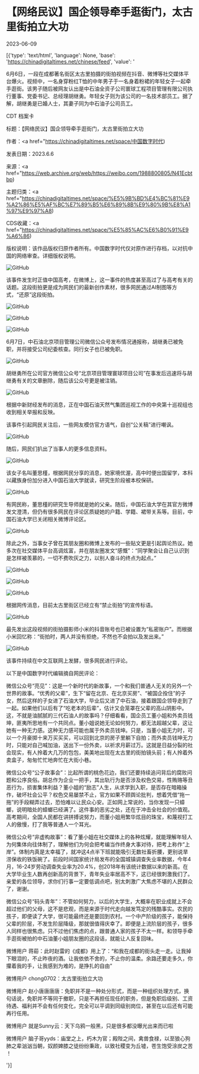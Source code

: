 # 【网络民议】国企领导牵手逛街门，太古里街拍立大功

2023-06-09

[{'type': 'text/html', 'language': None, 'base': 'https://chinadigitaltimes.net/chinese/feed', 'value': '

6月6日，一段在成都著名街区太古里拍摄的街拍视频在抖音、微博等社交媒体平台爆火。视频中，一名身穿粉红T恤的中年男子于一名身着粉裙的年轻女子一起牵手逛街。该男子随后被网友认出是中石油全资子公司寰球工程项目管理有限公司执行董事、党委书记、总经理胡继勇。年轻女子则为该公司的一名技术部员工。据了解，胡继勇是已婚人士，其妻子同为中石油子公司员工。



CDT 档案卡

标题：【网络民议】国企领导牵手逛街门，太古里街拍立大功

作者：<a href="https://chinadigitaltimes.net/space/中国数字时代)

发表日期：2023.6.6

来源：<a href="https://web.archive.org/web/https://weibo.com/1988800805/N41Ecbtbp)

主题归类：<a href="https://chinadigitaltimes.net/space/%E5%9B%BD%E4%BC%81%E9%A2%86%E5%AF%BC%E7%89%B5%E6%89%8B%E9%80%9B%E8%A1%97%E9%97%A8)

CDS收藏：<a href="https://chinadigitaltimes.net/space/%E5%85%AC%E6%B0%91%E9%A6%86)

版权说明：该作品版权归原作者所有。中国数字时代仅对原作进行存档，以对抗中国的网络审查。详细版权说明。





![GitHub](https://chinadigitaltimes.net/chinese/files/2023/06/image-1686315604216.png)

该事件发生时正值中国高考，在微博上，这一事件的热度甚至高过了与高考有关的话题。这段街拍更是成为网民们的最新创作素材，很多网民通过AI制图等方式，“还原”这段街拍。

![GitHub](https://chinadigitaltimes.net/chinese/files/2023/06/FyGHpOpaEAEWZ_Q.jpeg)

![GitHub](https://chinadigitaltimes.net/chinese/files/2023/06/FyFwLUFakAAx8ye.jpeg)

![GitHub](https://chinadigitaltimes.net/chinese/files/2023/06/截屏2023-06-09-上午10.04.28.png)

6月7日，中石油北京项目管理公司微信公众号发布情况通报称，胡继勇已被免职，并将接受公司纪委核查。同行女子也已被免职。

![GitHub](https://chinadigitaltimes.net/chinese/files/2023/06/post-696920-64806557b0f59-1.png)

胡继勇所在公司官方微信公众号“北京项目管理寰球项目公司”在事发后迅速将与胡继勇有关的文章删除，随后该公众号更是被注销。

![GitHub](https://chinadigitaltimes.net/chinese/files/2023/06/post-696920-64806557c1d4b.jpeg)

根据中新财经发布的消息，正在中国石油天然气集团巡视工作的中央第十巡视组也收到相关举报和反映。

该事件引起网民关注后，一些网友模仿官方语气，自创“公关稿”进行嘲讽。

![GitHub](https://chinadigitaltimes.net/chinese/files/2023/06/Fx_z8h3acAAIVP3.jpeg)

随后，网民们扒出了当事人的更多信息资料。

![GitHub](https://chinadigitaltimes.net/chinese/files/2023/06/image-1686315691682-1.png)

该女子名叫董思槿，根据网民分享的消息，她家境优渥，高中时便出国留学，本科以藏族身份加分进入中国石油大学就读，研究生阶段被本校保研。

![GitHub](https://chinadigitaltimes.net/chinese/files/2023/06/IMG_3314.jpg)

有网民称，董思槿的研究生导师就是她的父亲。随后，中国石油大学在其官方微博发文澄清，但仍有很多网民在评论区质疑她的户籍、学籍、裙带关系等。目前，中国石油大学已关闭相关微博评论区。

![GitHub](https://chinadigitaltimes.net/chinese/files/2023/06/截屏2023-06-09-上午10.15.10.png)

除此之外，当事女子曾在其朋友圈和微博上发布的一些贴文更是引起舆论热议。她多次在社交媒体平台高调炫富，并在朋友圈发文“感慨”：“同学聚会让自己认识到是怎样被羡慕的，一切不费吹灰之力，以别人奋斗的终点为起点。”

![GitHub](https://chinadigitaltimes.net/chinese/files/2023/06/bc922383gy1her93qknovj20p30ex77g.jpg)

![GitHub](https://chinadigitaltimes.net/chinese/files/2023/06/bc922383gy1her93q8pl0j20u00tz0xz.jpg)

![GitHub](https://chinadigitaltimes.net/chinese/files/2023/06/post-696950-6481b0b32d6c5-1.png)

根据网传消息，目前太古里街区已经立有“禁止街拍”的宣传标语。

![GitHub](https://chinadigitaltimes.net/chinese/files/2023/06/IMG_3312.jpg)

最先发出这段视频的街拍摄影师小米的抖音账号也已被设置为“私密账户”。而根据小米回忆称：“街拍时，两人并没有拒绝，不然也不会拍以及发出来。”

![GitHub](https://chinadigitaltimes.net/chinese/files/2023/06/IMG_19A19564EA64-1.jpeg)

该事件持续在中文互联网上发酵，很多网民进行评论。

以下是中国数字时代编辑摘自网民评论：



微信公众号“亮见”：这是一个新时代的新故事，一个和我们普通人无关的另外一个世界的故事。“优秀的父辈”，生下“留在北京、在北京买房”、“被国企拴住”的子女，然后这样的子女进了石油大学，毕业后又进了中石油，接着跟国企领导走到了一起。如果他们以后有了“吃老本的后辈”，估计又会笼罩在父辈的高山阴影中。这，不就是油腻腻的三代石油人的故事吗？仔细看看，国企员工董小姐和外卖员钱坤，匪夷所思地有一个共同点。董小姐说她无论如何努力，都无法超越父辈，这让她有一种无力感。这种无力感可能也属于外卖员钱坤。只是，当董小姐无力时，可以一个月豪掷十来万买买买，可以回到北京的房子里躺下自拍；而外卖员钱坤无力时，只能对自己喊加油，送出下一份外卖，以祈求月薪过万。这就是日益分裂的社会现实，有人拎着大几万的包包，美美地出现在太古里的街拍镜头前；有人拎着外卖盒子，匆匆忙忙地奔忙在大街小巷。

微信公众号“公子故事会”：比起所谓的桃色花边，我们还要持续追问背后的腐败问题和公序良俗。胡总作为企业一把手，其出轨行为是否涉及权色交易，性贿赂等丑恶行为，损害集体利益？董小姐的“励志”人生，从求学到入职，是否存在暗箱操作，破坏社会公平？权色交易屡禁不止，官方如果不顾舆论批判，想着凭借“拖一拖”的手段糊弄过去，恐怕难以让民众心安。正如网上常说的，当你发现一只蟑螂，说明暗处的蟑螂已经满了。这件事的恶劣之处，还在于冲击全社会的价值观。高考期间，全国人民都在讲拼搏说努力，而董小姐用繁华炫目的珠宝，和蔑视打工人的傲慢，打了我等普通人一个耳光。

微信公众号“非虚构故事”：看了董小姐在社交媒体上的各种炫耀，就能理解年轻人为何集体向往体制了，理解他们为何会把考编当作终身大事对待，把考上称作“上岸”。体制内真是太幸福了，就冲这4点半下班就能吸引无数社畜折腰，更别说旱涝保收的铁饭碗了。前段时间国家统计局发布的全国城镇调查失业率数据，今年4月，16-24岁劳动调查失业率为20.4%，创2018年有该统计数据以来的新高。在大学毕业生人数再创新高的背景下，青年失业率居高不下，这已经很刺激我们了。亲爱的各位领导，求你们行事一定要低调点吧，别太刺激广大焦虑不堪的人民群众了，谢谢。

微信公众号“码头青年”：不管如何努力，以后的大学生，大概率在职业成就上不会超过他们的父母，这不是悲观，而是来源于时代走向越发笃定的残酷事实。农民的孩子，即便读了大学，很可能最终还是要回到农村。一个中产阶级的孩子，能保持父辈的阶层，不发生阶层降级，那就很值得庆幸了。即便是上流阶层的孩子，很多人同样也很焦虑。只不过他们焦虑的点，跟普通人家的孩子不太一样。和领导手牵手逛街被拍的中石油董小姐朋友圈的这段话，就能让人反复回味。

微博用户 蒋蒶：此时赵雷的《成都》用上了：“和我在成都的街头走一走。让我掉下眼泪的，不止昨夜的酒。让我依依不舍的，不止你的温柔。余路还要走多久，你攥着我的手，让我感到为难的，是挣扎的自由”

微博用户 chong0702：太古里街拍立大功

微博用户 赵小唐唐唐唐：免职并不是一种处分形式，而是一种组织处理方式，换句话说，免职并不等同于撤职，只是不再担任现任的职务，但是免职后级别、工资待遇、福利并不会有任何变化，完全可以平调到同级别岗位，甚至在以后还有可能再行任用。

微博用户 就是Sunny云：天下乌鸦一般黑，只是很多都没曝光出来而已啦

微博用户 脑子哥yyds：庙堂之上，朽木为官；殿陛之间，禽兽食禄，以至狼心狗肺之辈汹汹当朝，奴颜婢膝之徒纷纷秉政，以致社稷变为丘墟，苍生饱受涂炭之苦 ！

'}]